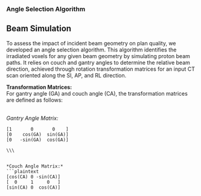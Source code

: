 ### Angle Selection Algorithm

## Beam Simulation 
To assess the impact of incident beam geometry on plan quality, we developed an angle selection algorithm. This algorithm identifies the irradiated voxels for any given beam geometry by simulating proton beam paths. It relies on couch and gantry angles to determine the relative beam direction, achieved through rotation transformation matrices for an input CT scan oriented along the SI, AP, and RL direction.

**Transformation Matrices:**
</br> For gantry angle (GA) and couch angle (CA), the transformation matrices are defined as follows:

</br> *Gantry Angle Matrix:*      
```plaintext
[1       0       0    ]  
[0    cos(GA)  sin(GA)]
[0   -sin(GA)  cos(GA)]

\\\


*Couch Angle Matrix:*
```plaintext
[cos(CA) 0 -sin(CA)]
[  0     1     0   ]
[sin(CA) 0  cos(CA)]
